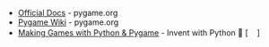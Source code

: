 * [Official Docs](https://www.pygame.org/docs/) - pygame.org
* [Pygame Wiki](https://www.pygame.org/wiki/) - pygame.org
* [Making Games with Python & Pygame](https://inventwithpython.com/pygame/) - Invent with Python 📕 [[<img src="https://user-images.githubusercontent.com/37651007/51336414-c420cd00-1a84-11e9-9165-457cfa4cdcd1.png" width="16" />](https://inventwithpython.com/makinggames.pdf)]
